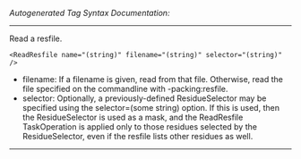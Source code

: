 _Autogenerated Tag Syntax Documentation:_

---
Read a resfile.

```
<ReadResfile name="(string)" filename="(string)" selector="(string)" />
```

-   filename: If a filename is given, read from that file. Otherwise, read the file specified on the commandline with -packing:resfile.
-   selector: Optionally, a previously-defined ResidueSelector may be specified using the selector=(some string) option. If this is used, then the ResidueSelector is used as a mask, and the ReadResfile TaskOperation is applied only to those residues selected by the ResidueSelector, even if the resfile lists other residues as well.

---

